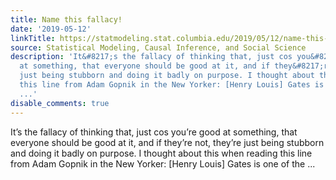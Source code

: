 ```yaml
---
title: Name this fallacy!
date: '2019-05-12'
linkTitle: https://statmodeling.stat.columbia.edu/2019/05/12/name-this-fallacy/
source: Statistical Modeling, Causal Inference, and Social Science
description: 'It&#8217;s the fallacy of thinking that, just cos you&#8217;re good
  at something, that everyone should be good at it, and if they&#8217;re not, they&#8217;re
  just being stubborn and doing it badly on purpose. I thought about this when reading
  this line from Adam Gopnik in the New Yorker: [Henry Louis] Gates is one of the
  ...'
disable_comments: true
---
```

It&#8217;s the fallacy of thinking that, just cos you&#8217;re good at something, that everyone should be good at it, and if they&#8217;re not, they&#8217;re just being stubborn and doing it badly on purpose. I thought about this when reading this line from Adam Gopnik in the New Yorker: [Henry Louis] Gates is one of the ...